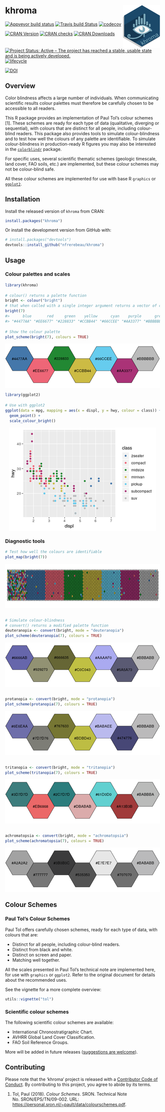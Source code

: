 
<!-- README.md is generated from README.Rmd. Please edit that file -->

# khroma <img width=120px src="man/figures/logo.png" align="right" />

[![Appveyor build
status](https://ci.appveyor.com/api/projects/status/d4hib2u0jqsup0ln/branch/master?svg=true)](https://ci.appveyor.com/project/nfrerebeau/khroma/branch/master)
[![Travis build
Status](https://travis-ci.org/nfrerebeau/khroma.svg?branch=master)](https://travis-ci.org/nfrerebeau/khroma)
[![codecov](https://codecov.io/gh/nfrerebeau/khroma/branch/master/graph/badge.svg)](https://codecov.io/gh/nfrerebeau/khroma)

[![CRAN
Version](http://www.r-pkg.org/badges/version/khroma)](https://cran.r-project.org/package=khroma)
[![CRAN
checks](https://cranchecks.info/badges/worst/khroma)](https://cran.r-project.org/web/checks/check_results_khroma.html)
[![CRAN
Downloads](http://cranlogs.r-pkg.org/badges/khroma)](https://cran.r-project.org/package=khroma)

[![Project Status: Active – The project has reached a stable, usable
state and is being actively
developed.](https://www.repostatus.org/badges/latest/active.svg)](https://www.repostatus.org/#active)
[![lifecycle](https://img.shields.io/badge/lifecycle-stable-brightgreen.svg)](https://www.tidyverse.org/lifecycle/#stable)

[![DOI](https://zenodo.org/badge/DOI/10.5281/zenodo.1472077.svg)](https://doi.org/10.5281/zenodo.1472077)

## Overview

Color blindness affects a large number of individuals. When
communicating scientific results colour palettes must therefore be
carefully chosen to be accessible to all readers.

This R package provides an implementation of Paul Tol’s colour schemes
\[1\]. These schemes are ready for each type of data (qualitative,
diverging or sequential), with colours that are distinct for all people,
including colour-blind readers. This package also provides tools to
simulate colour-blindness and to test how well the colours of any
palette are identifiable. To simulate colour-blindness in
production-ready R figures you may also be interested in the
[`colorblindr`](https://github.com/clauswilke/colorblindr) package.

For specific uses, several scientific thematic schemes (geologic
timescale, land cover, FAO soils, etc.) are implemented, but these
colour schemes may not be colour-blind safe.

All these colour schemes are implemented for use with base R `graphics`
or [`ggplot2`](https://github.com/tidyverse/ggplot2).

## Installation

Install the released version of `khroma` from CRAN:

``` r
install.packages("khroma")
```

Or install the development version from GitHub with:

``` r
# install.packages("devtools")
devtools::install_github("nfrerebeau/khroma")
```

## Usage

### Colour palettes and scales

``` r
library(khroma)

# colour() returns a palette function
bright <- colour("bright")
# that when called with a single integer argument returns a vector of colours
bright(7)
#>      blue       red     green    yellow      cyan    purple      grey 
#> "#4477AA" "#EE6677" "#228833" "#CCBB44" "#66CCEE" "#AA3377" "#BBBBBB"

# Show the colour palette
plot_scheme(bright(7), colours = TRUE)
```

<img src="man/figures/README-usage-1.png" style="display: block; margin: auto;" />

``` r
library(ggplot2)

# Use with ggplot2
ggplot(data = mpg, mapping = aes(x = displ, y = hwy, colour = class)) +
  geom_point() +
  scale_colour_bright()
```

<img src="man/figures/README-usage-ggplot2-1.png" style="display: block; margin: auto;" />

### Diagnostic tools

``` r
# Test how well the colours are identifiable
plot_map(bright(7))
```

<img src="man/figures/README-usage-colourblind-1.png" style="display: block; margin: auto;" />

``` r

# Simulate colour-blindness
# convert() returns a modified palette function
deuteranopia <- convert(bright, mode = "deuteranopia")
plot_scheme(deuteranopia(7), colours = TRUE)
```

<img src="man/figures/README-usage-colourblind-2.png" style="display: block; margin: auto;" />

``` r

protanopia <- convert(bright, mode = "protanopia")
plot_scheme(protanopia(7), colours = TRUE)
```

<img src="man/figures/README-usage-colourblind-3.png" style="display: block; margin: auto;" />

``` r

tritanopia <- convert(bright, mode = "tritanopia")
plot_scheme(tritanopia(7), colours = TRUE)
```

<img src="man/figures/README-usage-colourblind-4.png" style="display: block; margin: auto;" />

``` r

achromatopsia <- convert(bright, mode = "achromatopsia")
plot_scheme(achromatopsia(7), colours = TRUE)
```

<img src="man/figures/README-usage-colourblind-5.png" style="display: block; margin: auto;" />

## Colour Schemes

### Paul Tol’s Colour Schemes

Paul Tol offers carefully chosen schemes, ready for each type of data,
with colours that are:

  - Distinct for all people, including colour-blind readers.
  - Distinct from black and white.
  - Distinct on screen and paper.
  - Matching well together.

All the scales presented in Paul Tol’s technical note are implemented
here, for use with `graphics` or `ggplot2`. Refer to the original
document for details about the recommended uses.

See the vignette for a more complete overview:

``` r
utils::vignette("tol")
```

### Scientific colour schemes

The following scientific colour schemes are available:

  - International Chronostratigraphic Chart.
  - AVHRR Global Land Cover Classification.
  - FAO Soil Reference Groups.

More will be added in future releases ([suggestions are
welcome](https://github.com/nfrerebeau/khroma/issues)).

## Contributing

Please note that the ‘khroma’ project is released with a [Contributor
Code of Conduct](.github/CODE_OF_CONDUCT.md). By contributing to this
project, you agree to abide by its terms.

1.  Tol, Paul (2018). *Colour Schemes*. SRON. Technical Note
    No. SRON/EPS/TN/09-002. URL:
    <https://personal.sron.nl/~pault/data/colourschemes.pdf>.
